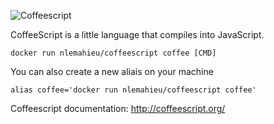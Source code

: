 ![Coffeescript](http://coffeescript.org/documentation/images/logo.png)

CoffeeScript is a little language that compiles into JavaScript.

```
docker run nlemahieu/coffeescript coffee [CMD]
```

You can also create a new aliais on your machine

```
alias coffee='docker run nlemahieu/coffeescript coffee'
```

Coffeescript documentation: http://coffeescript.org/